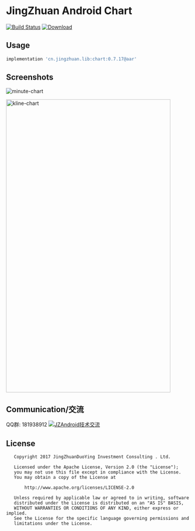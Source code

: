 # JingZhuan Android Chart
[![Build Status](https://travis-ci.org/donglua/JZAndroidChart.svg?branch=master)](https://travis-ci.org/donglua/JZAndroidChart)
[ ![Download](https://api.bintray.com/packages/donglua/maven/chart/images/download.svg) ](https://bintray.com/donglua/maven/chart/_latestVersion)
 
## Usage

```gradle
implementation 'cn.jingzhuan.lib:chart:0.7.17@aar'

```

## Screenshots

![minute-chart](https://github.com/donglua/JZAndroidChart/blob/master/screenshots/screenshot-minute-chart.png)

 <img HEIGHT="800" WIDTH="450" alt="kline-chart" src="https://github.com/donglua/JZAndroidChart/blob/master/screenshots/screenshot-kline-chart.gif" />
 
## Communication/交流

QQ群: 181938912 <a target="_blank" href="//shang.qq.com/wpa/qunwpa?idkey=4c486ea8d402fe488072efe35b7c8c6f19888ce30e244d2e155cb66417deddfd"><img border="0" src="//pub.idqqimg.com/wpa/images/group.png" alt="JZAndroid技术交流" title="JZAndroid技术交流"></a>
 
 
## License

```
   Copyright 2017 JingZhuanDuoYing Investment Consulting . Ltd.

   Licensed under the Apache License, Version 2.0 (the "License");
   you may not use this file except in compliance with the License.
   You may obtain a copy of the License at

       http://www.apache.org/licenses/LICENSE-2.0

   Unless required by applicable law or agreed to in writing, software
   distributed under the License is distributed on an "AS IS" BASIS,
   WITHOUT WARRANTIES OR CONDITIONS OF ANY KIND, either express or implied.
   See the License for the specific language governing permissions and
   limitations under the License.
```
